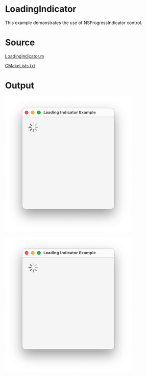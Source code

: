 # LoadingIndicator

This example demonstrates the use of NSProgressIndicator control.

# Source

[LoadingIndicator.m](./LoadingIndicator.m)

[CMakeLists.txt](./CMakeLists.txt)

# Output

![Screenshot](../../../docs/Pictures/LoadingIndicator.png)

![Screenshot](../../../docs/Pictures/LoadingIndicator.png)
